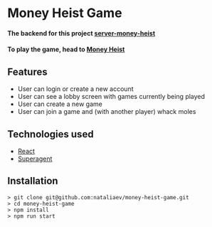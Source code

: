 # Money Heist Game

#### The backend for this project [server-money-heist](https://github.com/nataliaev/server-money-heist)

#### To play the game, head to [Money Heist](https://money-heist.netlify.com)

## Features

- User can login or create a new account
- User can see a lobby screen with games currently being played
- User can create a new game
- User can join a game and (with another player) whack moles

## Technologies used

-   [React](https://reactjs.org)
-   [Superagent](http://visionmedia.github.io/superagent/)

## Installation

```
> git clone git@github.com:nataliaev/money-heist-game.git
> cd money-heist-game
> npm install
> npm run start
```
